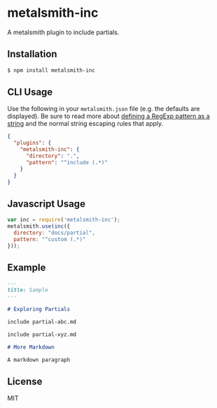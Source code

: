 # metalsmith-inc

A metalsmith plugin to include partials.

## Installation

```bash
$ npm install metalsmith-inc
```

## CLI Usage

Use the following in your `metalsmith.json` file (e.g. the defaults are displayed). Be sure to read more about [defining a RegExp pattern as a string](https://developer.mozilla.org/en-US/docs/Web/JavaScript/Reference/Global_Objects/RegExp) and the normal string escaping rules that apply.

```json
{
  "plugins": {
    "metalsmith-inc": {
      "directory": ".",
      "pattern": "^include (.*)"
    }
  }
}
```

## Javascript Usage

```javascript
var inc = require('metalsmith-inc');
metalsmith.use(inc({
  directory: "docs/partial",
  pattern: "^custom (.*)"
}));
```

## Example

```markdown
---
title: Sample
---

# Exploring Partials

include partial-abc.md

include partial-xyz.md

# More Markdown

A markdown paragraph
```

## License

MIT
